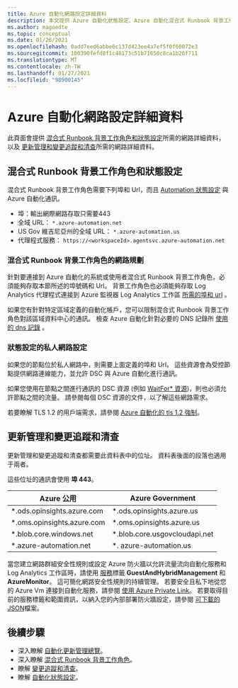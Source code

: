```yaml
---
title: Azure 自動化網路設定詳細資料
description: 本文提供 Azure 自動化狀態設定、Azure 自動化混合式 Runbook 背景工作角色、更新管理，以及變更追蹤和清查所需的網路資訊詳細資料
ms.author: magoedte
ms.topic: conceptual
ms.date: 01/26/2021
ms.openlocfilehash: 0add7eed6abbe6c137d423ee4a7ef5f0f60072e3
ms.sourcegitcommit: 100390fefd8f1c48173c51b71650c8ca1b26f711
ms.translationtype: MT
ms.contentlocale: zh-TW
ms.lasthandoff: 01/27/2021
ms.locfileid: "98900145"
---
```

# <a name="azure-automation-network-configuration-details"></a>Azure 自動化網路設定詳細資料

此頁面會提供 [混合式 Runbook 背景工作角色和狀態設定](#hybrid-runbook-worker-and-state-configuration)所需的網路詳細資料，以及 [更新管理和變更追蹤和清查](#update-management-and-change-tracking-and-inventory)所需的網路詳細資料。

## <a name="hybrid-runbook-worker-and-state-configuration"></a>混合式 Runbook 背景工作角色和狀態設定

混合式 Runbook 背景工作角色需要下列埠和 Url，而且 [Automation 狀態設定](automation-dsc-overview.md) 與 Azure 自動化通訊。

* 埠：輸出網際網路存取只需要443
* 全域 URL： `*.azure-automation.net`
* US Gov 維吉尼亞州的全域 URL： `*.azure-automation.us`
* 代理程式服務： `https://<workspaceId>.agentsvc.azure-automation.net`

### <a name="network-planning-for-hybrid-runbook-worker"></a>混合式 Runbook 背景工作角色的網路規劃

針對要連接到 Azure 自動化的系統或使用者混合式 Runbook 背景工作角色，必須能夠存取本節所述的埠號碼和 Url。 背景工作角色也必須能夠存取 Log Analytics 代理程式連接到 Azure 監視器 Log Analytics 工作區 [所需的埠和 url](../azure-monitor/platform/agent-windows.md) 。

如果您有針對特定區域定義的自動化帳戶，您可以限制混合式 Runbook 背景工作角色對該區域資料中心的通訊。 檢查 Azure 自動化針對必要的 DNS 記錄所 [使用的 dns 記錄](how-to/automation-region-dns-records.md) 。

### <a name="configuration-of-private-networks-for-state-configuration"></a>狀態設定的私人網路設定

如果您的節點位於私人網路中，則需要上面定義的埠和 Url。 這些資源會為受控節點提供網路連線能力，並允許 DSC 與 Azure 自動化進行通訊。

如果您使用在節點之間進行通訊的 DSC 資源 (例如 [WaitFor* 資源](/powershell/scripting/dsc/reference/resources/windows/waitForAllResource))，則也必須允許節點之間的流量。 請參閱每個 DSC 資源的文件，以了解這些網路需求。

若要瞭解 TLS 1.2 的用戶端需求，請參閱 [Azure 自動化的 tls 1.2 強制](automation-managing-data.md#tls-12-enforcement-for-azure-automation)。

## <a name="update-management-and-change-tracking-and-inventory"></a>更新管理和變更追蹤和清查

更新管理和變更追蹤和清查都需要此資料表中的位址。 資料表後面的段落也適用于兩者。

這些位址的通訊會使用 **埠 443**。

|Azure 公用  |Azure Government  |
|---------|---------|
|\*.ods.opinsights.azure.com    | \*.ods.opinsights.azure.us         |
|\*.oms.opinsights.azure.com     | \*.oms.opinsights.azure.us        |
|\*.blob.core.windows.net | \*.blob.core.usgovcloudapi.net|
|\*.azure-automation.net | \*. azure-automation.us|

當您建立網路群組安全性規則或設定 Azure 防火牆以允許流量流向自動化服務和 Log Analytics 工作區時，請使用 [服務](../virtual-network/service-tags-overview.md#available-service-tags)標籤 **GuestAndHybridManagement** 和 **AzureMonitor**。 這可簡化網路安全性規則的持續管理。 若要安全且私下地從您的 Azure Vm 連接到自動化服務，請參閱 [使用 Azure Private Link](./how-to/private-link-security.md)。 若要取得目前的服務標籤和範圍資訊，以納入您的內部部署防火牆設定，請參閱 [可下載的 JSON](../virtual-network/service-tags-overview.md#discover-service-tags-by-using-downloadable-json-files)檔案。

## <a name="next-steps"></a>後續步驟

* 深入瞭解 [自動化更新管理總覽](update-management\overview.md)。
* 深入瞭解 [混合式 Runbook 背景工作角色](automation-hybrid-runbook-worker.md)。
* 瞭解 [變更追蹤和清查](change-tracking\overview.md)。
* 瞭解 [自動化狀態設定](automation-dsc-overview.md)。
